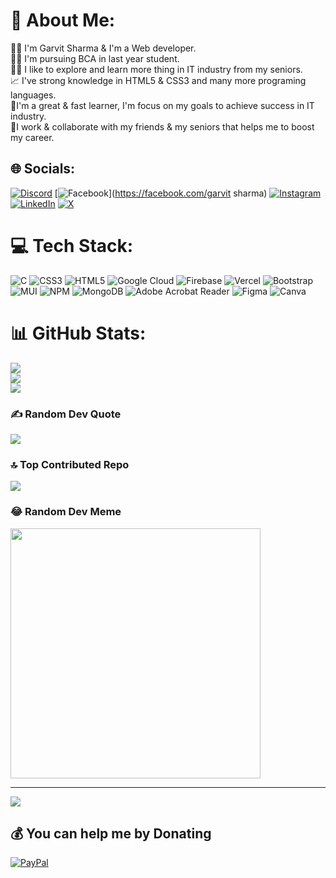 # 💫 About Me:
🧑‍💻 I'm Garvit Sharma & I'm a Web developer.<br>👨‍🎓 I'm pursuing BCA in last year student.<br>🧑‍🏫 I like to explore and learn more thing in IT industry from my seniors.<br>📈 I've strong knowledge in HTML5 & CSS3 and many more programing languages.<br>🎯I'm a great & fast learner, I'm focus on my goals to achieve success in IT industry.<br>🚀I work & collaborate with my friends & my seniors that helps me to boost my career.


## 🌐 Socials:
[![Discord](https://img.shields.io/badge/Discord-%237289DA.svg?logo=discord&logoColor=white)](https://discord.gg/sgarvit2311_21070) [![Facebook](https://img.shields.io/badge/Facebook-%231877F2.svg?logo=Facebook&logoColor=white)](https://facebook.com/garvit sharma) [![Instagram](https://img.shields.io/badge/Instagram-%23E4405F.svg?logo=Instagram&logoColor=white)](https://instagram.com/ll_code_with_me_ll) [![LinkedIn](https://img.shields.io/badge/LinkedIn-%230077B5.svg?logo=linkedin&logoColor=white)](https://linkedin.com/in/garvit-sharma) [![X](https://img.shields.io/badge/X-black.svg?logo=X&logoColor=white)](https://x.com/@garvits359) 

# 💻 Tech Stack:
![C](https://img.shields.io/badge/c-%2300599C.svg?style=for-the-badge&logo=c&logoColor=white) ![CSS3](https://img.shields.io/badge/css3-%231572B6.svg?style=for-the-badge&logo=css3&logoColor=white) ![HTML5](https://img.shields.io/badge/html5-%23E34F26.svg?style=for-the-badge&logo=html5&logoColor=white) ![Google Cloud](https://img.shields.io/badge/GoogleCloud-%234285F4.svg?style=for-the-badge&logo=google-cloud&logoColor=white) ![Firebase](https://img.shields.io/badge/firebase-%23039BE5.svg?style=for-the-badge&logo=firebase) ![Vercel](https://img.shields.io/badge/vercel-%23000000.svg?style=for-the-badge&logo=vercel&logoColor=white) ![Bootstrap](https://img.shields.io/badge/bootstrap-%238511FA.svg?style=for-the-badge&logo=bootstrap&logoColor=white) ![MUI](https://img.shields.io/badge/MUI-%230081CB.svg?style=for-the-badge&logo=mui&logoColor=white) ![NPM](https://img.shields.io/badge/NPM-%23CB3837.svg?style=for-the-badge&logo=npm&logoColor=white) ![MongoDB](https://img.shields.io/badge/MongoDB-%234ea94b.svg?style=for-the-badge&logo=mongodb&logoColor=white) ![Adobe Acrobat Reader](https://img.shields.io/badge/Adobe%20Acrobat%20Reader-EC1C24.svg?style=for-the-badge&logo=Adobe%20Acrobat%20Reader&logoColor=white) ![Figma](https://img.shields.io/badge/figma-%23F24E1E.svg?style=for-the-badge&logo=figma&logoColor=white) ![Canva](https://img.shields.io/badge/Canva-%2300C4CC.svg?style=for-the-badge&logo=Canva&logoColor=white)
# 📊 GitHub Stats:
![](https://github-readme-stats.vercel.app/api?username=sgarvit&theme=dark&hide_border=false&include_all_commits=true&count_private=false)<br/>
![](https://github-readme-streak-stats.herokuapp.com/?user=sgarvit&theme=dark&hide_border=false)<br/>
![](https://github-readme-stats.vercel.app/api/top-langs/?username=sgarvit&theme=dark&hide_border=false&include_all_commits=true&count_private=false&layout=compact)

### ✍️ Random Dev Quote
![](https://quotes-github-readme.vercel.app/api?type=horizontal&theme=radical)

### 🔝 Top Contributed Repo
![](https://github-contributor-stats.vercel.app/api?username=sgarvit&limit=5&theme=dark&combine_all_yearly_contributions=true)

### 😂 Random Dev Meme
<img src='https://randommeme-five.vercel.app/' style="height: 400px;"/>

---
[![](https://visitcount.itsvg.in/api?id=sgarvit&icon=1&color=12)](https://visitcount.itsvg.in)

  ## 💰 You can help me by Donating
  [![PayPal](https://img.shields.io/badge/PayPal-00457C?style=for-the-badge&logo=paypal&logoColor=white)](https://paypal.me/sgarvit2311) 

  
<!-- Proudly created with GPRM ( https://gprm.itsvg.in ) -->
